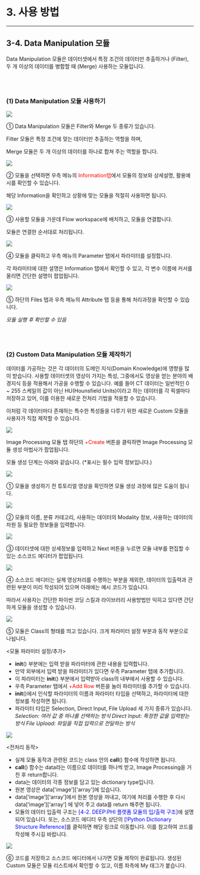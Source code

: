 # 3. 사용 방법

***

## 3-4. Data Manipulation 모듈

Data Manipulation 모듈은 데이터셋에서 특정 조건의 데이터만 추출하거나 (Filter), 두 개 이상의 데이터를 병합할 때 (Merge) 사용하는 모듈입니다.

<br><br>


### (1) Data Manipulation 모듈 사용하기

![](img/3-4/manual_3-4_1_1.png)

① Data Manipulation 모듈은 Filter와 Merge 두 종류가 있습니다.

Filter 모듈은 특정 조건에 맞는 데이터만 추출하는 역할을 하며,

Merge 모듈은 두 개 이상의 데이터를 하나로 합쳐 주는 역할을 합니다.

![](img/3-4/manual_3-4_1_2.png)

② 모듈을 선택하면 우측 메뉴의 <span style="color:red">Information탭</span>에서 모듈의 정보와 상세설명, 활용예시를 확인할 수 있습니다.

해당 Information을 확인하고 상황에 맞는 모듈을 적절히 사용하면 됩니다.

![](img/3-4/manual_3-4_1_3.png)

③ 사용할 모듈을 가운데 Flow workspace에 배치하고, 모듈을 연결합니다.

모듈은 연결한 순서대로 처리됩니다.

![](img/3-4/manual_3-4_1_4.png)

④ 모듈을 클릭하고 우측 메뉴의 Parameter 탭에서 파라미터를 설정합니다. 

각 파라미터에 대한 설명은 Information 탭에서 확인할 수 있고, 각 변수 이름에 커서를 올리면 간단한 설명이 팝업됩니다.

![](img/3-4/manual_3-4_1_5.png)

⑤ 하단의 Files 탭과 우측 메뉴의 Attribute 탭 등을 통해 처리과정을 확인할 수 있습니다. 

  *모듈 실행 후 확인할 수 있음*


<br><br>


### (2) Custom Data Manipulation 모듈 제작하기

데이터를 가공하는 것은 각 데이터의 도메인 지식(Domain Knowledge)에 영향을 많이 받습니다. 사용할 데이터셋의 영상이 가지는 특성, 그중에서도 영상을 얻는 분야의 배경지식 등을 적용해서 가공을 수행할 수 있습니다. 예를 들어 CT 데이터는 일반적인 0 ~ 255 스케일의 값이 아닌 HU(Hounsfield Units)이라고 하는 데이터를 각 픽셀마다 저장하고 있어, 이를 이용한 새로운 전처리 기법을 적용할 수 있습니다.

이처럼 각 데이터마다 존재하는 특수한 특성들을 다루기 위한 새로운 Custom 모듈을 사용자가 직접 제작할 수 있습니다.

![](img/3-3/manual_3-3_2.png)

Image Processing 모듈 탭 하단의 <span style="color:red">+Create</span> 버튼을 클릭하면 Image Processing 모듈 생성 마법사가 팝업됩니다.

모듈 생성 단계는 아래와 같습니다. (*표시는 필수 입력 정보입니다.)

![](img/3-3/manual_3-3_2_1.png)

① 모듈을 생성하기 전 튜토리얼 영상을 확인하면 모듈 생성 과정에 많은 도움이 됩니다.

![](img/3-3/manual_3-3_2_2.png)

② 모듈의 이름, 분류 카테고리, 사용하는 데이터의 Modality 정보, 사용하는 데이터의 차원 등 필요한 정보들을 입력합니다.

![](img/3-3/manual_3-3_2_3.png)

③ 데이터셋에 대한 상세정보를 입력하고 Next 버튼을 누르면 모듈 내부를 편집할 수 있는 소스코드 에디터가 팝업됩니다.

![](img/3-3/manual_3-3_2_4.png)

④ 소스코드 에디터는 실제 영상처리를 수행하는 부분을 제외한, 데이터의 입출력과 관련된 부분이 미리 작성되어 있으며 아래에는 예시 코드가 있습니다.

따라서 사용자는 간단한 파이썬 코딩 스킬과 라이브러리 사용방법만 익히고 있다면 간단하게 모듈을 생성할 수 있습니다.

![](img/3-3/manual_3-3_2_5.png)

⑤ 모듈은 Class의 형태를 띄고 있습니다. 크게 파라미터 설정 부분과 동작 부분으로 나뉩니다.

<모듈 파라미터 설정/추가>
- __init__() 부분에는 입력 받을 파라미터에 관한 내용을 입력합니다. 
- 만약 외부에서 입력 받을 파라미터가 있다면 우측 Parameter 탭에 추가합니다.
- 이 파라미터는 __init__() 부분에서 입력받아 class의 내부에서 사용할 수 있습니다.
- 우측 Parameter 탭에서 <span style="color:red">+Add Row</span> 버튼을 눌러 파라미터를 추가할 수 있습니다.
- __init__()에서 인식할 파라미터의 이름과 파라미터 타입을 선택하고, 파라미터에 대한 정보를 작성하면 됩니다.
- 파라미터 타입은 Selection, Direct Input, File Upload 세 가지 종류가 있습니다.
  *Selection: 여러 값 중 하나를 선택하는 방식*
  *Direct Input: 특정한 값을 입력받는 방식*
  *File Upload: 파일을 직접 입력으로 전달하는 방식*

![](img/3-3/manual_3-3_2_5_1.png)


<전처리 동작>
- 실제 모듈 동작과 관련된 코드는 class 안의 __call__() 함수에 작성하면 됩니다. 
- __call__() 함수는 data라는 이름으로 데이터를 하나씩 받고, Image Processing을 거친 후 return합니다. 
- data는 데이터의 각종 정보를 담고 있는 dictionary type입니다.
- 원본 영상은 data['image']['array']에 있습니다.
- data[‘image’][‘array’]에서 원본 영상을 꺼내고, 여기에 처리를 수행한 후 다시 data[‘image’][‘array’] 에 넣어 주고 data를 return 해주면 됩니다.
- 모듈의 데이터 입출력 구조는 <span style="color:blue">[4-2. DEEP:PHI 플랫폼 모듈의 입/출력 구조]</span>에 설명되어 있습니다. 또는, 소스코드 에디터 우측 상단의 <span style="color:blue">[!Python Dictionary Structure Reference]</span>를 클릭하면 해당 링크로 이동합니다. 이를 참고하여 코드를 작성해 주시길 바랍니다.

![](img/3-3/manual_3-3_2_6.png)

⑥ 코드를 저장하고 소스코드 에디터에서 나가면 모듈 제작이 완료됩니다. 생성된 Custom 모듈은 모듈 리스트에서 확인할 수 있고, 이름 좌측에 My 태그가 붙습니다.
